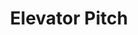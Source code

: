 ---
_db_id: 821
content_type: topic
learning_outcomes: null
prerequisites:
  hard: null
  soft: []
ready: true
tags:
- employability-sprint
title: Elevator Pitch
---